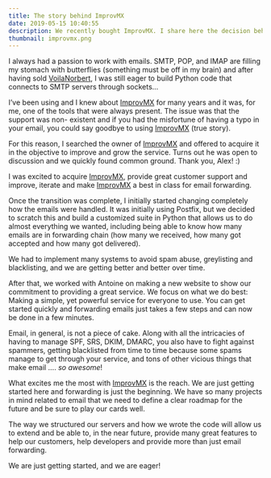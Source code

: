 ```yaml
---
title: The story behind ImprovMX
date: 2019-05-15 10:40:55
description: We recently bought ImprovMX. I share here the decision behind it and our plans on how to grow the service.
thumbnail: improvmx.png
---
```


<image-tag src="https://cdn-images-1.medium.com/max/864/1*0pryEdvAGDBeHzbpiCKnTQ@2x.png" filename="improvmx.png" />

I always had a passion to work with emails. SMTP, POP, and IMAP are filling my stomach with butterflies (something must be off in my brain) and after having sold [VoilaNorbert](https://voilanorbert.com), I was still eager to build Python code that connects to SMTP servers through sockets…

I’ve been using and I knew about [ImprovMX](https://improvmx.com) for many years and it was, for me, one of the tools that were always present. The issue was that the support was non- existent and if you had the misfortune of having a typo in your email, you could say goodbye to using [ImprovMX](https://improvmx.com) (true story).

For this reason, I searched the owner of [ImprovMX](https://improvmx.com) and offered to acquire it in the objective to improve and grow the service. Turns out he was open to discussion and we quickly found common ground. Thank you, Alex! :)

I was excited to acquire [ImprovMX](https://improvmx.com), provide great customer support and improve, iterate and make [ImprovMX](https://improvmx.com) a best in class for email forwarding.

Once the transition was complete, I initially started changing completely how the emails were handled. It was initially using Postfix, but we decided to scratch this and build a customized suite in Python that allows us to do almost everything we wanted, including being able to know how many emails are in forwarding chain (how many we received, how many got accepted and how many got delivered).

We had to implement many systems to avoid spam abuse, greylisting and blacklisting, and we are getting better and better over time.

After that, we worked with Antoine on making a new website to show our commitment to providing a great service. We focus on what we do best: Making a simple, yet powerful service for everyone to use. You can get started quickly and forwarding emails just takes a few steps and can now be done in a few minutes.

Email, in general, is not a piece of cake. Along with all the intricacies of having to manage SPF, SRS, DKIM, DMARC, you also have to fight against spammers, getting blacklisted from time to time because some spams manage to get through your service, and tons of other vicious things that make email …. _so awesome_!

What excites me the most with [ImprovMX](https://improvmx.com) is the reach. We are just getting started here and forwarding is just the beginning. We have so many projects in mind related to email that we need to define a clear roadmap for the future and be sure to play our cards well.

The way we structured our servers and how we wrote the code will allow us to extend and be able to, in the near future, provide many great features to help our customers, help developers and provide more than just email forwarding.

We are just getting started, and we are eager!

<image-tag src="https://cdn-images-1.medium.com/max/80/1*VthvMa_kTX7IkwpAgeOCUQ@2x.png" />